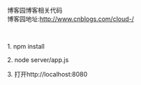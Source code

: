 博客园博客相关代码<br/>
博客园地址:http://www.cnblogs.com/cloud-/ <br/>

<p>&nbsp;</p>
<p>1. npm install</p>
<p>2. node server/app.js</p>
<p>3. 打开http://localhost:8080</p>
